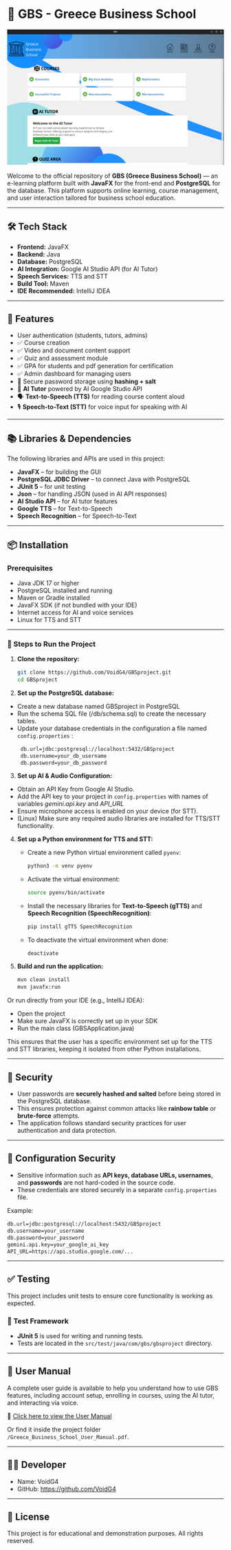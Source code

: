 # 📘 GBS - Greece Business School
![Home Page](src/main/resources/homepage.png)

Welcome to the official repository of **GBS (Greece Business School)** — an e-learning platform built with **JavaFX** for the front-end and **PostgreSQL** for the database. This platform supports online learning, course management, and user interaction tailored for business school education.

---

## 🛠️ Tech Stack

- **Frontend:** JavaFX
- **Backend:** Java
- **Database:** PostgreSQL
- **AI Integration:** Google AI Studio API (for AI Tutor)
- **Speech Services:** TTS and STT
- **Build Tool:** Maven
- **IDE Recommended:** IntelliJ IDEA

---

## 🚀 Features

- User authentication (students, tutors, admins)
- ✅ Course creation
- ✅ Video and document content support
- ✅ Quiz and assessment module
- ✅ GPA for students and pdf generation for certification
- ✅ Admin dashboard for managing users
- 🔐 Secure password storage using **hashing + salt**
- 🤖 **AI Tutor** powered by AI Google Studio API
- 🗣️ **Text-to-Speech (TTS)** for reading course content aloud
- 🎙️ **Speech-to-Text (STT)** for voice input for speaking with AI

---

## 📚 Libraries & Dependencies

The following libraries and APIs are used in this project:

- **JavaFX** – for building the GUI
- **PostgreSQL JDBC Driver** – to connect Java with PostgreSQL
- **JUnit 5** – for unit testing
- **Json** – for handling JSON (used in AI API responses)
- **AI Studio API** – for AI tutor features
- **Google TTS** – for Text-to-Speech
- **Speech Recognition** – for Speech-to-Text

---

## 📦 Installation

### Prerequisites

- Java JDK 17 or higher
- PostgreSQL installed and running
- Maven or Gradle installed
- JavaFX SDK (if not bundled with your IDE)
- Internet access for AI and voice services
- Linux for TTS and STT

---

### 🧩 Steps to Run the Project

1. **Clone the repository:**

   ```bash
   git clone https://github.com/VoidG4/GBSproject.git
   cd GBSproject
    ```

2. **Set up the PostgreSQL database:**
- Create a new database named GBSproject in PostgreSQL
- Run the schema SQL file (/db/schema.sql) to create the necessary tables.
- Update your database credentials in the configuration a file named `config.properties` :
   ```properties
    db.url=jdbc:postgresql://localhost:5432/GBSproject
    db.username=your_db_username
    db.password=your_db_password
    ```

3. **Set up AI & Audio Configuration:**
- Obtain an API Key from Google AI Studio.
- Add the API key to your project in `config.properties` with names of variables *gemini.api.key* and *API_URL*
- Ensure microphone access is enabled on your device (for STT).
- (Linux) Make sure any required audio libraries are installed for TTS/STT functionality.

4. **Set up a Python environment for TTS and STT:**

    - Create a new Python virtual environment called `pyenv`:

      ```bash
      python3 -m venv pyenv
      ```

    - Activate the virtual environment:
      ```bash
      source pyenv/bin/activate
      ```

    - Install the necessary libraries for **Text-to-Speech (gTTS)** and **Speech Recognition (SpeechRecognition)**:

      ```bash
      pip install gTTS SpeechRecognition
      ```

    - To deactivate the virtual environment when done:

      ```bash
      deactivate
      ```

2. **Build and run the application:**
    ```bash
    mvn clean install
    mvn javafx:run
    ```

Or run directly from your IDE (e.g., IntelliJ IDEA):
- Open the project
- Make sure JavaFX is correctly set up in your SDK
- Run the main class (GBSApplication.java)

This ensures that the user has a specific environment set up for the TTS and STT libraries, keeping it isolated from other Python installations.

---

## 🔐 Security

- User passwords are **securely hashed and salted** before being stored in the PostgreSQL database.
- This ensures protection against common attacks like **rainbow table** or **brute-force** attempts.
- The application follows standard security practices for user authentication and data protection.

---

## 🔑 Configuration Security

- Sensitive information such as **API keys, database URLs, usernames**, and **passwords** are not hard-coded in the source code.
- These credentials are stored securely in a separate `config.properties` file.

Example:
```properties
db.url=jdbc:postgresql://localhost:5432/GBSproject
db.username=your_username
db.password=your_password
gemini.api.key=your_google_ai_key
API_URL=https://api.studio.google.com/...
```

---

## ✅ Testing

This project includes unit tests to ensure core functionality is working as expected.

### 🧪 Test Framework

- **JUnit 5** is used for writing and running tests.
- Tests are located in the `src/test/java/com/gbs/gbsproject` directory.

---

## 📖 User Manual

A complete user guide is available to help you understand how to use GBS features, including account setup, enrolling in courses, using the AI tutor, and interacting via voice.

📄 [Click here to view the User Manual](./Greece_Business_School_User_Manual.pdf)

Or find it inside the project folder `/Greece_Business_School_User_Manual.pdf`.

---

## 👨‍💻 Developer
- Name: VoidG4
- GitHub: https://github.com/VoidG4

---

## 📝 License
This project is for educational and demonstration purposes. All rights reserved.